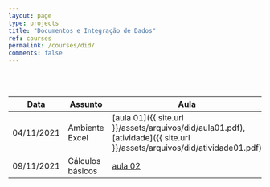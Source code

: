 ```yaml
---
layout: page
type: projects
title: "Documentos e Integração de Dados"
ref: courses
permalink: /courses/did/
comments: false
---
```

<br/>
<br/>

| Data | Assunto | Aula |
| --- | ------- | --- |
| 04/11/2021 | Ambiente Excel | [aula 01]({{ site.url }}/assets/arquivos/did/aula01.pdf), [atividade]({{ site.url }}/assets/arquivos/did/atividade01.pdf) |
| 09/11/2021 | Cálculos básicos | [aula 02]() |
